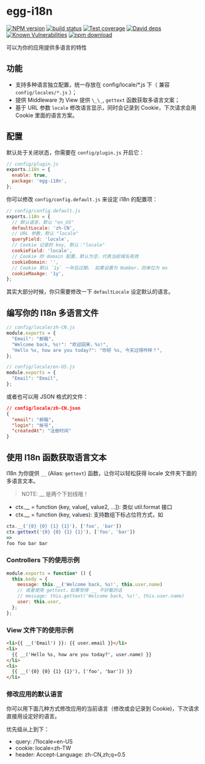 # egg-i18n

[![NPM version][npm-image]][npm-url]
[![build status][travis-image]][travis-url]
[![Test coverage][codecov-image]][codecov-url]
[![David deps][david-image]][david-url]
[![Known Vulnerabilities][snyk-image]][snyk-url]
[![npm download][download-image]][download-url]

[npm-image]: https://img.shields.io/npm/v/egg-i18n.svg?style=flat-square
[npm-url]: https://npmjs.org/package/egg-i18n
[travis-image]: https://img.shields.io/travis/eggjs/egg-i18n.svg?style=flat-square
[travis-url]: https://travis-ci.org/eggjs/egg-i18n
[codecov-image]: https://codecov.io/github/eggjs/egg-i18n/coverage.svg?branch=master
[codecov-url]: https://codecov.io/github/eggjs/egg-i18n?branch=master
[david-image]: https://img.shields.io/david/eggjs/egg-i18n.svg?style=flat-square
[david-url]: https://david-dm.org/eggjs/egg-i18n
[snyk-image]: https://snyk.io/test/npm/egg-i18n/badge.svg?style=flat-square
[snyk-url]: https://snyk.io/test/npm/egg-i18n
[download-image]: https://img.shields.io/npm/dm/egg-i18n.svg?style=flat-square
[download-url]: https://npmjs.org/package/egg-i18n

可以为你的应用提供多语言的特性

## 功能

- 支持多种语言独立配置，统一存放在 config/locale/\*.js 下（ 兼容 `config/locales/*.js` ）；
- 提供 Middleware 为 View 提供 `\_\_`, `gettext` 函数获取多语言文案；
- 基于 URL 参数 `locale` 修改语言显示，同时会记录到 Cookie，下次请求会用 Cookie 里面的语言方案。

## 配置

默认处于关闭状态，你需要在 `config/plugin.js` 开启它：

```js
// config/plugin.js
exports.i18n = {
  enable: true,
  package: 'egg-i18n',
};
```

你可以修改 `config/config.default.js` 来设定 i18n 的配置项：

```js
// config/config.default.js
exports.i18n = {
  // 默认语言，默认 "en_US"
  defaultLocale: 'zh-CN',
  // URL 参数，默认 "locale"
  queryField: 'locale',
  // Cookie 记录的 key, 默认："locale"
  cookieField: 'locale',
  // Cookie 的 domain 配置，默认为空，代表当前域名有效
  cookieDomain: '',
  // Cookie 默认 `1y` 一年后过期， 如果设置为 Number，则单位为 ms
  cookieMaxAge: '1y',
};
```

其实大部分时候，你只需要修改一下 `defaultLocale` 设定默认的语言。

## 编写你的 I18n 多语言文件

```js
// config/locale/zh-CN.js
module.exports = {
  "Email": "邮箱",
  "Welcome back, %s!": "欢迎回来，%s!",
  "Hello %s, how are you today?": "你好 %s, 今天过得咋样？",
};
```

```js
// config/locale/en-US.js
module.exports = {
  "Email": "Email",
};
```

或者也可以用 JSON 格式的文件：

```json
// config/locale/zh-CN.json
{
  "email": "邮箱",
  "login": "帐号",
  "createdAt": "注册时间"
}
```

## 使用 I18n 函数获取语言文本

I18n 为你提供 `__` (Alias: `gettext`) 函数，让你可以轻松获得 locale 文件夹下面的多语言文本。

> NOTE: __ 是两个下划线哦！

- ctx.__ = function (key, value[, value2, ...]): 类似 util.format 接口
- ctx.__ = function (key, values): 支持数组下标占位符方式，如

```js
ctx.__('{0} {0} {1} {1}'), ['foo', 'bar'])
ctx.gettext('{0} {0} {1} {1}'), ['foo', 'bar'])
=>
foo foo bar bar
```

### Controllers 下的使用示例

```js
module.exports = function* () {
  this.body = {
    message: this.__('Welcome back, %s!', this.user.name)
    // 或者使用 gettext，如果觉得 __ 不好看的话
    // message: this.gettext('Welcome back, %s!', this.user.name)
    user: this.user,
  };
};
```

### View 文件下的使用示例

```html
<li>{{ __('Email') }}: {{ user.email }}</li>
<li>
  {{ __('Hello %s, how are you today?', user.name) }}
</li>
<li>
  {{ __('{0} {0} {1} {1}'), ['foo', 'bar']) }}
</li>
```

### 修改应用的默认语言

你可以用下面几种方式修改应用的当前语言（修改或会记录到 Cookie)，下次请求直接用设定好的语言。

优先级从上到下：

- query: /?locale=en-US
- cookie: locale=zh-TW
- header: Accept-Language: zh-CN,zh;q=0.5
